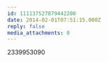 ```yaml
---
id: 111137527879442200
date: 2014-02-01T07:51:15.000Z
reply: false
media_attachments: 0
---
```


2339953090

